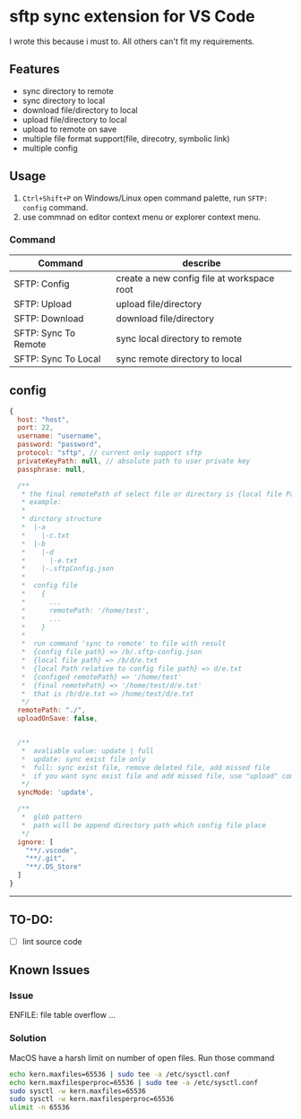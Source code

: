 # sftp sync extension for VS Code
I wrote this because i must to. All others can't fit my requirements.
## Features

* sync directory to remote
* sync directory to local
* download file/directory to local
* upload file/directory to local
* upload to remote on save
* multiple file format support(file, direcotry, symbolic link)
* multiple config

## Usage
 1. `Ctrl+Shift+P` on Windows/Linux open command palette, run `SFTP: config` command.
 2. use commnad on editor context menu or explorer context menu.

### Command
| Command              | describe                                    |
| -------------------- |---------------------------------------------|
| SFTP: Config         | create a new config file at workspace root  |
| SFTP: Upload         | upload file/directory                       |
| SFTP: Download       | download file/directory                     |
| SFTP: Sync To Remote | sync local directory to remote              |
| SFTP: Sync To Local  | sync remote directory to local              |
  

## config
```js
{
  host: "host",
  port: 22,
  username: "username",
  password: "password",
  protocol: "sftp", // current only support sftp
  privateKeyPath: null, // absolute path to user private key
  passphrase: null,

  /**
   * the final remotePath of select file or directory is {local file Path relative to config file path} + {remotePath in config file}.
   * example:
   *
   * dirctory structure
   *  |-a
   *    |-c.txt
   *  |-b
   *    |-d
   *      |-e.txt
   *    |-.sftpConfig.json
   *  
   *  config file 
   *    {
   *      ...
   *      remotePath: '/home/test',
   *      ...
   *    }
   *    
   *  run command 'sync to remote' to file with result
   *  {config file path} => /b/.sftp-config.json
   *  {local file path} => /b/d/e.txt
   *  {local Path relative to config file path} => d/e.txt
   *  {configed remotePath} => '/home/test'
   *  {final remotePath} => '/home/test/d/e.txt'
   *  that is /b/d/e.txt => /home/test/d/e.txt
   */ 
  remotePath: "./", 
  uploadOnSave: false,


  /**
   *  avaliable value: update | full
   *  update: sync exist file only
   *  full: sync exist file, remove deleted file, add missed file
   *  if you want sync exist file and add missed file, use "upload" commond!
   */ 
  syncMode: 'update',

  /**
   *  glob pattern
   *  path will be append directory path which config file place
   */ 
  ignore: [
    "**/.vscode",
    "**/.git",
    "**/.DS_Store"
  ]
}
```

-----------------------------------------------------------------------------------------------------------

## TO-DO:

- [ ] lint source code

## Known Issues

### Issue
ENFILE: file table overflow ...
### Solution
MacOS have a harsh limit on number of open files. Run those command
```bash
echo kern.maxfiles=65536 | sudo tee -a /etc/sysctl.conf
echo kern.maxfilesperproc=65536 | sudo tee -a /etc/sysctl.conf
sudo sysctl -w kern.maxfiles=65536
sudo sysctl -w kern.maxfilesperproc=65536
ulimit -n 65536
```
